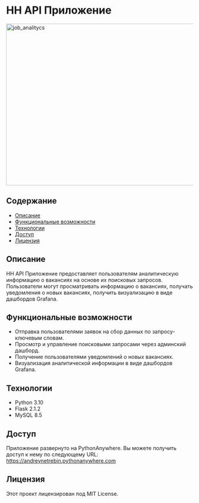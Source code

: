 # HH API Приложение
<img width="596" height="436" alt="job_analitycs" src="https://github.com/user-attachments/assets/d75b53a5-db38-4365-8224-c6a25acf9940" />

## Содержание

- [Описание](#описание)
- [Функциональные возможности](#фунциональные-возможности)
- [Технологии](#технологии)
- [Доступ](#доступ)
- [Лицензия](#лицензия)

## Описание

HH API Приложение предоставляет пользователям аналитическую информацию о вакансиях на основе их поисковых запросов.
Пользователи могут просматривать информацию о вакансиях, получать уведомления о новых вакансиях, получить визуализацию в
виде дашбордов Grafana.

## Функциональные возможности

- Отправка пользователями заявок на сбор данных по запросу-ключевым словам.
- Просмотр и управление поисковыми запросами через админский дашборд.
- Получение пользователями уведомлений о новых вакансиях.
- Визуализация аналитической информации в виде дашбордов Grafana.

## Технологии

- Python 3.10
- Flask 2.1.2
- MySQL 8.5

## Доступ

Приложение развернуто на PythonAnywhere. Вы можете получить доступ к нему по следующему URL:
https://andreynetrebin.pythonanywhere.com

## Лицензия

Этот проект лицензирован под MIT License.
